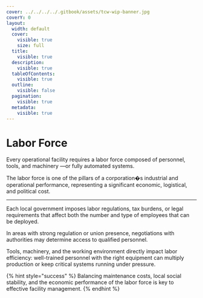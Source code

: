 ```yaml
---
cover: ../../../../.gitbook/assets/tcw-wip-banner.jpg
coverY: 0
layout:
  width: default
  cover:
    visible: true
    size: full
  title:
    visible: true
  description:
    visible: true
  tableOfContents:
    visible: true
  outline:
    visible: false
  pagination:
    visible: true
  metadata:
    visible: true
---
```


# Labor Force

Every operational facility requires a labor force composed of personnel, tools, and machinery —or fully automated systems.

The labor force is one of the pillars of a corporation�s industrial and operational performance, representing a significant economic, logistical, and political cost.

***

Each local government imposes labor regulations, tax burdens, or legal requirements that affect both the number and type of employees that can be deployed.

In areas with strong regulation or union presence, negotiations with authorities may determine access to qualified personnel.

Tools, machinery, and the working environment directly impact labor efficiency: well-trained personnel with the right equipment can multiply production or keep critical systems running under pressure.

{% hint style="success" %}
Balancing maintenance costs, local social stability, and the economic performance of the labor force is key to effective facility management.
{% endhint %}
